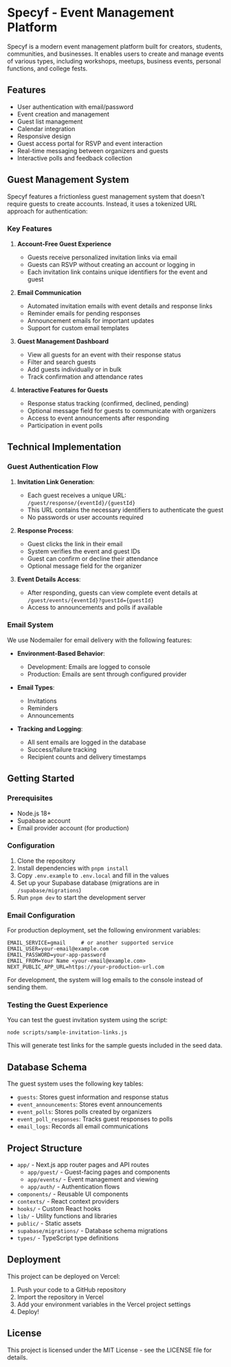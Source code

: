 # Specyf - Event Management Platform

Specyf is a modern event management platform built for creators, students, communities, and businesses. It enables users to create and manage events of various types, including workshops, meetups, business events, personal functions, and college fests.

## Features

- User authentication with email/password
- Event creation and management
- Guest list management
- Calendar integration
- Responsive design
- Guest access portal for RSVP and event interaction
- Real-time messaging between organizers and guests
- Interactive polls and feedback collection

## Guest Management System

Specyf features a frictionless guest management system that doesn't require guests to create accounts. Instead, it uses a tokenized URL approach for authentication:

### Key Features

1. **Account-Free Guest Experience**
   - Guests receive personalized invitation links via email
   - Guests can RSVP without creating an account or logging in
   - Each invitation link contains unique identifiers for the event and guest

2. **Email Communication**
   - Automated invitation emails with event details and response links
   - Reminder emails for pending responses
   - Announcement emails for important updates
   - Support for custom email templates

3. **Guest Management Dashboard**
   - View all guests for an event with their response status
   - Filter and search guests 
   - Add guests individually or in bulk
   - Track confirmation and attendance rates

4. **Interactive Features for Guests**
   - Response status tracking (confirmed, declined, pending)
   - Optional message field for guests to communicate with organizers
   - Access to event announcements after responding
   - Participation in event polls

## Technical Implementation

### Guest Authentication Flow

1. **Invitation Link Generation**:
   - Each guest receives a unique URL: `/guest/response/{eventId}/{guestId}`
   - This URL contains the necessary identifiers to authenticate the guest
   - No passwords or user accounts required

2. **Response Process**:
   - Guest clicks the link in their email
   - System verifies the event and guest IDs
   - Guest can confirm or decline their attendance
   - Optional message field for the organizer

3. **Event Details Access**:
   - After responding, guests can view complete event details at `/guest/events/{eventId}?guestId={guestId}`
   - Access to announcements and polls if available

### Email System

We use Nodemailer for email delivery with the following features:

- **Environment-Based Behavior**:
  - Development: Emails are logged to console
  - Production: Emails are sent through configured provider
  
- **Email Types**:
  - Invitations
  - Reminders
  - Announcements
  
- **Tracking and Logging**:
  - All sent emails are logged in the database
  - Success/failure tracking
  - Recipient counts and delivery timestamps

## Getting Started

### Prerequisites

- Node.js 18+
- Supabase account
- Email provider account (for production)

### Configuration

1. Clone the repository
2. Install dependencies with `pnpm install`
3. Copy `.env.example` to `.env.local` and fill in the values
4. Set up your Supabase database (migrations are in `/supabase/migrations`)
5. Run `pnpm dev` to start the development server

### Email Configuration

For production deployment, set the following environment variables:

```
EMAIL_SERVICE=gmail     # or another supported service
EMAIL_USER=your-email@example.com
EMAIL_PASSWORD=your-app-password
EMAIL_FROM=Your Name <your-email@example.com>
NEXT_PUBLIC_APP_URL=https://your-production-url.com
```

For development, the system will log emails to the console instead of sending them.

### Testing the Guest Experience

You can test the guest invitation system using the script:

```
node scripts/sample-invitation-links.js
```

This will generate test links for the sample guests included in the seed data.

## Database Schema

The guest system uses the following key tables:

- `guests`: Stores guest information and response status
- `event_announcements`: Stores event announcements
- `event_polls`: Stores polls created by organizers
- `event_poll_responses`: Tracks guest responses to polls
- `email_logs`: Records all email communications

## Project Structure

- `app/` - Next.js app router pages and API routes
  - `app/guest/` - Guest-facing pages and components
  - `app/events/` - Event management and viewing
  - `app/auth/` - Authentication flows
- `components/` - Reusable UI components
- `contexts/` - React context providers
- `hooks/` - Custom React hooks
- `lib/` - Utility functions and libraries
- `public/` - Static assets
- `supabase/migrations/` - Database schema migrations
- `types/` - TypeScript type definitions

## Deployment

This project can be deployed on Vercel:

1. Push your code to a GitHub repository
2. Import the repository in Vercel
3. Add your environment variables in the Vercel project settings
4. Deploy!

## License

This project is licensed under the MIT License - see the LICENSE file for details. 